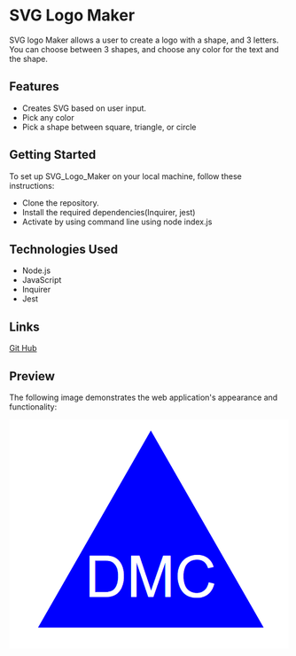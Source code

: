# SVG Logo Maker

SVG logo Maker allows a user to create a logo with a shape, and 3 letters. You can choose between 3 shapes, and choose any color for the
text and the shape.

## Features

* Creates SVG based on user input.
* Pick any color
* Pick a shape between square, triangle, or circle


## Getting Started
To set up SVG_Logo_Maker on your local machine, follow these instructions:

* Clone the repository.
* Install the required dependencies(Inquirer, jest)
* Activate by using command line using node index.js


## Technologies Used 
* Node.js
* JavaScript
* Inquirer 
* Jest 


##  Links


[Git Hub](https://github.com/Daniel-Covington/SVG_Logo_Maker)

## Preview

The following image demonstrates the web application's appearance and functionality:

![Preview of Website(Desktop)](./assets/images/Preview.png)

